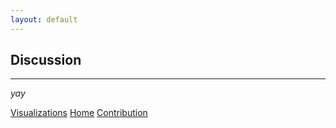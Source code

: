 ```yaml
---
layout: default
---
```


## Discussion
* * *

_yay_

<div class="nextbutton-container">
  <a href="/veh-col-NY/pages/visualizations.html" class="previous-button">Visualizations</a>
  <a href="{{ site.baseurl }}/" class="home-button">Home</a>
  <a href="/veh-col-NY/pages/contribution.html" class="next-button">Contribution</a>
</div>
